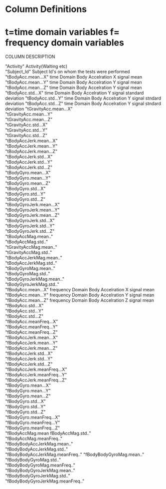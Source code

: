 # Column Definitions

t=time domain variables    f= frequency domain variables
=========================================================
COLUMN                                                              DESCRIPTION

"Activity"                                                           Activity(Walting etc)                     
"Subject_Id"                                                        Subject Id's on whom the tests were performed
"tBodyAcc.mean...X"                                                 time Domain Body Accelration X signal mean
"tBodyAcc.mean...Y"                                                 time Domain Body Accelration Y signal mean
"tBodyAcc.mean...Z"                                                 time Domain Body Accelration Y signal mean
"tBodyAcc.std...X"                                                  time Domain Body Accelration Y signal standard deviation
"tBodyAcc.std...Y"                                                  time Domain Body Accelration Y signal stndard deviation
"tBodyAcc.std...Z"                                                  time Domain Body Accelration Y signal stndard deviation
"tGravityAcc.mean...X"           
"tGravityAcc.mean...Y"           
"tGravityAcc.mean...Z"            
"tGravityAcc.std...X"            
"tGravityAcc.std...Y"             
"tGravityAcc.std...Z"            
"tBodyAccJerk.mean...X"          
"tBodyAccJerk.mean...Y"          
"tBodyAccJerk.mean...Z"           
"tBodyAccJerk.std...X"           
"tBodyAccJerk.std...Y"           
"tBodyAccJerk.std...Z"            
"tBodyGyro.mean...X"             
"tBodyGyro.mean...Y"             
"tBodyGyro.mean...Z"              
"tBodyGyro.std...X"              
"tBodyGyro.std...Y"              
"tBodyGyro.std...Z"               
"tBodyGyroJerk.mean...X"         
"tBodyGyroJerk.mean...Y"         
"tBodyGyroJerk.mean...Z"          
"tBodyGyroJerk.std...X"          
"tBodyGyroJerk.std...Y"          
"tBodyGyroJerk.std...Z"           
"tBodyAccMag.mean.."             
"tBodyAccMag.std.."              
"tGravityAccMag.mean.."          
"tGravityAccMag.std.."           
"tBodyAccJerkMag.mean.."          
"tBodyAccJerkMag.std.."           
"tBodyGyroMag.mean.."            
"tBodyGyroMag.std.."              
"tBodyGyroJerkMag.mean.."         
"tBodyGyroJerkMag.std.."         
"fBodyAcc.mean...X"                                                 frequency Domain Body Accelration X signal mean
"fBodyAcc.mean...Y"                                                 frequency Domain Body Accelration Y signal mean
"fBodyAcc.mean...Z"                                                 frequency Domain Body Accelration Z signal mean
"fBodyAcc.std...X"                
"fBodyAcc.std...Y"                
"fBodyAcc.std...Z"               
"fBodyAcc.meanFreq...X"          
"fBodyAcc.meanFreq...Y"           
"fBodyAcc.meanFreq...Z"          
"fBodyAccJerk.mean...X"          
"fBodyAccJerk.mean...Y"           
"fBodyAccJerk.mean...Z"          
"fBodyAccJerk.std...X"            
"fBodyAccJerk.std...Y"            
"fBodyAccJerk.std...Z"           
"fBodyAccJerk.meanFreq...X"      
"fBodyAccJerk.meanFreq...Y"       
"fBodyAccJerk.meanFreq...Z"      
"fBodyGyro.mean...X"             
"fBodyGyro.mean...Y"              
"fBodyGyro.mean...Z"             
"fBodyGyro.std...X"              
"fBodyGyro.std...Y"              
"fBodyGyro.std...Z"              
"fBodyGyro.meanFreq...X"         
"fBodyGyro.meanFreq...Y"          
"fBodyGyro.meanFreq...Z"         
"fBodyAccMag.mean
fBodyAccMag.std.."               
"fBodyAccMag.meanFreq.."         
"fBodyBodyAccJerkMag.mean.."      
"fBodyBodyAccJerkMag.std.."      
"fBodyBodyAccJerkMag.meanFreq.." 
"fBodyBodyGyroMag.mean.."         
"fBodyBodyGyroMag.std.."          
"fBodyBodyGyroMag.meanFreq.."    
"fBodyBodyGyroJerkMag.mean.."     
"fBodyBodyGyroJerkMag.std.."     
"fBodyBodyGyroJerkMag.meanFreq.."

